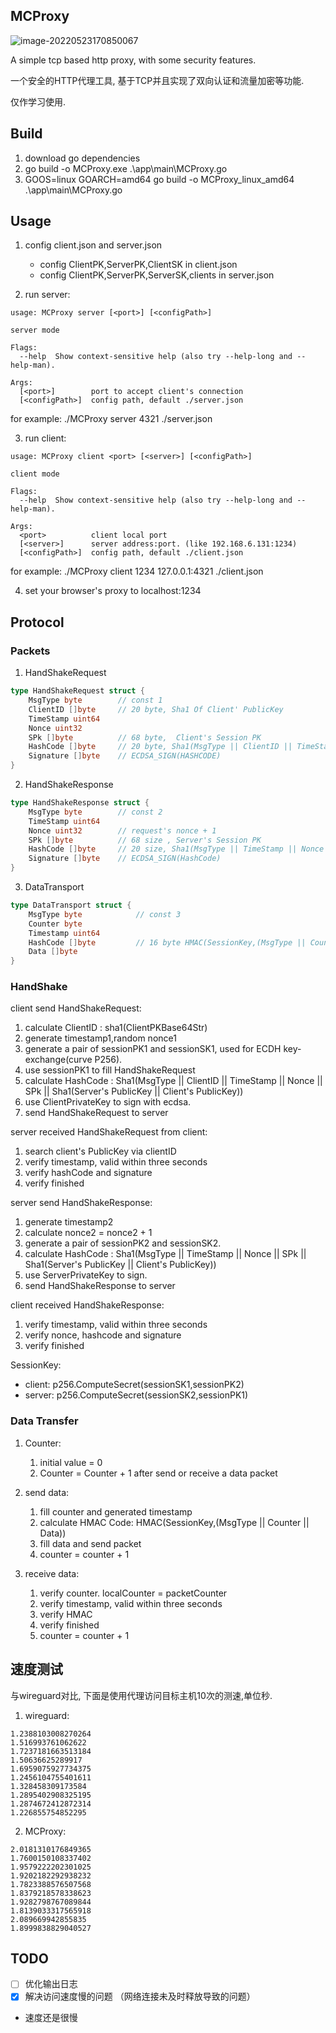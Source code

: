 ## MCProxy

![image-20220523170850067](http://l0nm4r-md-pic.oss-cn-beijing.aliyuncs.com/imagesimage-20220523170850067.png)

A simple tcp based http proxy, with some security features.

一个安全的HTTP代理工具, 基于TCP并且实现了双向认证和流量加密等功能.

仅作学习使用.

## Build

1. download go dependencies
2. go build -o MCProxy.exe .\app\main\MCProxy.go
3. GOOS=linux GOARCH=amd64 go build -o MCProxy_linux_amd64 .\app\main\MCProxy.go

## Usage

1. config client.json and server.json 
   - config ClientPK,ServerPK,ClientSK in client.json
   - config ClientPK,ServerPK,ServerSK,clients in server.json

2. run server:
```shell
usage: MCProxy server [<port>] [<configPath>]

server mode

Flags:
  --help  Show context-sensitive help (also try --help-long and --help-man).

Args:
  [<port>]        port to accept client's connection
  [<configPath>]  config path, default ./server.json
```
for example: ./MCProxy server 4321 ./server.json

3. run client:
```shell
usage: MCProxy client <port> [<server>] [<configPath>]

client mode

Flags:
  --help  Show context-sensitive help (also try --help-long and --help-man).

Args:
  <port>          client local port
  [<server>]      server address:port. (like 192.168.6.131:1234)
  [<configPath>]  config path, default ./client.json
```
for example: ./MCProxy client 1234 127.0.0.1:4321 ./client.json

4. set your browser's proxy to localhost:1234

## Protocol

### Packets
1. HandShakeRequest
```go
type HandShakeRequest struct {
	MsgType byte        // const 1
	ClientID []byte		// 20 byte, Sha1 Of Client' PublicKey
	TimeStamp uint64
	Nonce uint32
	SPk []byte			// 68 byte,  Client's Session PK
	HashCode []byte 	// 20 byte, Sha1(MsgType || ClientID || TimeStamp || Nonce || SPk || Sha1(Server's PublicKey || Client's PublicKey))
	Signature []byte	// ECDSA_SIGN(HASHCODE)
}
```
2. HandShakeResponse
```go
type HandShakeResponse struct {
	MsgType byte		// const 2
	TimeStamp uint64
	Nonce uint32        // request's nonce + 1
	SPk []byte		    // 68 size , Server's Session PK
	HashCode []byte 	// 20 size, Sha1(MsgType || TimeStamp || Nonce || SPk || Sha1(Server's PublicKey || Client's PublicKey))
	Signature []byte  	// ECDSA_SIGN(HashCode)
}
```
3. DataTransport
```go
type DataTransport struct {
	MsgType byte			// const 3
	Counter byte
	Timestamp uint64
	HashCode []byte			// 16 byte HMAC(SessionKey,(MsgType || Counter || Data))
	Data []byte
}
```

### HandShake
client send HandShakeRequest:
1. calculate  ClientID : sha1(ClientPKBase64Str)
2. generate timestamp1,random nonce1
3. generate a pair of sessionPK1 and sessionSK1, used for ECDH key-exchange(curve P256). 
4. use sessionPK1 to fill HandShakeRequest
5. calculate HashCode : Sha1(MsgType || ClientID || TimeStamp || Nonce || SPk || Sha1(Server's PublicKey || Client's PublicKey))
6. use ClientPrivateKey to sign with ecdsa.
7. send HandShakeRequest to server

server received HandShakeRequest from client:
1. search client's PublicKey via clientID
2. verify timestamp, valid within three seconds
3. verify hashCode and signature
4. verify finished

server send HandShakeResponse:
1. generate timestamp2
2. calculate nonce2 = nonce2 + 1
3. generate a pair of sessionPK2 and sessionSK2.
4. calculate HashCode : Sha1(MsgType || TimeStamp || Nonce || SPk || Sha1(Server's PublicKey || Client's PublicKey))
5. use ServerPrivateKey to sign.
6. send HandShakeResponse to server

client received HandShakeResponse:
1. verify timestamp, valid within three seconds
2. verify nonce, hashcode and signature
3. verify finished

SessionKey:
- client: p256.ComputeSecret(sessionSK1,sessionPK2)
- server: p256.ComputeSecret(sessionSK2,sessionPK1)

### Data Transfer
1. Counter: 
   1. initial value = 0
   2. Counter = Counter + 1 after send or receive a data packet

2. send data:
   1. fill counter and generated timestamp
   2. calculate HMAC Code: HMAC(SessionKey,(MsgType || Counter || Data))
   3. fill data and send packet
   4. counter = counter + 1

3. receive data:
   1. verify counter. localCounter = packetCounter
   2. verify timestamp, valid within three seconds
   3. verify HMAC
   4. verify finished
   5. counter = counter + 1

## 速度测试
与wireguard对比, 下面是使用代理访问目标主机10次的测速,单位秒.
1. wireguard:
```shell
1.2388103008270264
1.516993761062622
1.7237181663513184
1.50636625289917
1.6959075927734375
1.2456104755401611
1.328458309173584
1.2895402908325195
1.2874672412872314
1.226855754852295
```
2. MCProxy:
```shell
2.0181310176849365           
1.7600150108337402                               
1.9579222202301025                       
1.9202182292938232                                                     
1.7823388576507568                                                     
1.8379218578338623                                             
1.9282798767089844                                             
1.8139033317565918                                             
2.089669942855835                                              
1.8999838829040527
```

## TODO
- [ ] 优化输出日志
- [x] 解决访问速度慢的问题 （网络连接未及时释放导致的问题）
- 速度还是很慢
